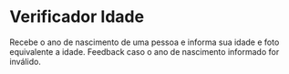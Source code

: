 # Verificador Idade
 

Recebe o ano de nascimento de uma pessoa e informa sua idade e foto equivalente a idade.
Feedback caso o ano de nascimento informado for inválido.